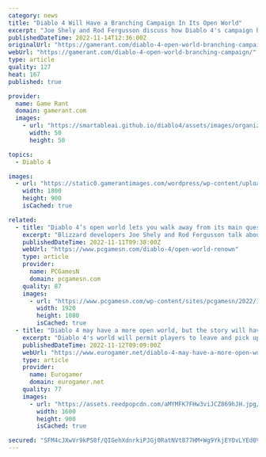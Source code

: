 ```yaml
---
category: news
title: "Diablo 4 Will Have a Branching Campaign In Its Open World"
excerpt: "Joe Shely and Rod Fergusson discuss how Diablo 4's campaign had to adapt to its open world, and how exploration in the game gets rewarded. Fergusson goes on to say that despite having a clear main ..."
publishedDateTime: 2022-11-14T12:36:00Z
originalUrl: "https://gamerant.com/diablo-4-open-world-branching-campaign/"
webUrl: "https://gamerant.com/diablo-4-open-world-branching-campaign/"
type: article
quality: 127
heat: 167
published: true

provider:
  name: Game Rant
  domain: gamerant.com
  images:
    - url: "https://smartableai.github.io/diablo4/assets/images/organizations/gamerant.com-50x50.jpg"
      width: 50
      height: 50

topics:
  - Diablo 4

images:
  - url: "https://static0.gamerantimages.com/wordpress/wp-content/uploads/2022/11/diablo-2.jpg"
    width: 1800
    height: 900
    isCached: true

related:
  - title: "Diablo 4’s open world lets you walk away from its main quest"
    excerpt: "Blizzard developers Joe Shely and Rod Fergusson talk about the Diablo 4 open world and Renown, explaining how the fantasy RPG game’s campaign structure works ..."
    publishedDateTime: 2022-11-11T09:38:00Z
    webUrl: "https://www.pcgamesn.com/diablo-4/open-world-renown"
    type: article
    provider:
      name: PCGamesN
      domain: pcgamesn.com
    quality: 87
    images:
      - url: "https://www.pcgamesn.com/wp-content/sites/pcgamesn/2022/11/diablo-4-open-world-main-quest-blizzard-rpg-interview-rogue.jpg"
        width: 1920
        height: 1080
        isCached: true
  - title: "Diablo 4 may have a more open world, but the story will have \"a beginning, middle, and end\""
    excerpt: "Diablo 4's world will permit players to leave and pick up the story at will, but although it will \"allow for non-linearity\", the story will have \"a beginning, middle, and end\". In an interview with ..."
    publishedDateTime: 2022-11-12T09:09:00Z
    webUrl: "https://www.eurogamer.net/diablo-4-may-have-a-more-open-world-but-the-story-will-have-a-beginning-middle-and-end"
    type: article
    provider:
      name: Eurogamer
      domain: eurogamer.net
    quality: 77
    images:
      - url: "https://assets.reedpopcdn.com/aMYMFK7FHw3viJCZ869hJH.jpg/BROK/thumbnail/1600x900/format/jpg/quality/80/aMYMFK7FHw3viJCZ869hJH.jpg"
        width: 1600
        height: 900
        isCached: true

secured: "SFM4cJXwVr9kPS8f/QIGehXdnrkiPJGj0RatNVt877HM+Wg9YkjEYOvLYEd0V3pDii+tvZPFYsAYch909THsjfaMS4lLebRlVjOQQK+1cEWfCQgeVdNDLb4egKdWtHVhLVWLQxU0+oEH1+uBU9wVXjchq5Co5WQXgYh0R1UllUZ19xWPZJwgmm2aXTeDzhalL/DgC8Pm1oJDy30Rcgsm6TgP0XCpszqKgImVjgVe+JZlvr49pFk0FcksSb4NGQPvY5TxxlqHQg/RhW4YMKt0UCetqQTakcAvxaLTC274znjNLC2zIJi5XRvspkVBODFQXE7KzZ2uDSyeb/0tLfcp9eyWHlzEMkeMchmNmUcvwd0=;rgsvLa7TEAw8WmNNG129Bw=="
---
```


